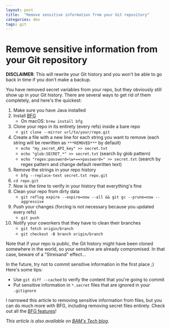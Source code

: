 ```yaml
---
layout: post
title:  "Remove sensitive information from your Git repository"
categories: dev
tags: git
---
```

# Remove sensitive information from your Git repository
**DISCLAIMER**: This will rewrite your Git history and you won't be able to go back in time if you don't make a backup.

You have removed secret variables from your repo, but they obviously still show up in your Git history.
There are several ways to get rid of them completely, and here's the quickest:

1. Make sure you have Java installed
2. Install [BFG](https://rtyley.github.io/bfg-repo-cleaner/)
    * On macOS: `brew install bfg`
3. Clone your repo in its entirety (every refs) inside a bare repo
    * `git clone --mirror url/to/your/repo.git`
4. Create a file with a new line for each string you want to remove (each string will be rewritten as `***REMOVED***` by default)
    * `echo "my_secret_API_key" >> secret.txt`
    * `echo "glob:SECRET_*" >> secret.txt` (search by glob pattern)
    * `echo "regex:password=\w+==>password=" >> secret.txt` (search by regex pattern and change default rewritten text)
5. Remove the strings in your repo history
    * `bfg --replace-text secret.txt repo.git`
6. `cd repo.git`
7. Now is the time to verify in your history that everything's fine
8. Clean your repo from dirty data
    * `git reflog expire --expire=now --all && git gc --prune=now --aggressive`
9. Push your changes (forcing is not necessary because you updated every refs)
    * `git push`
10. Notify your coworkers that they have to clean their branches
    * `git fetch origin/branch`
    * `git checkout -B branch origin/branch`

Note that if your repo is public, the Git history might have been cloned somewhere in the world,
so your sensitive are already compromised. In that case, beware of a "Streisand" effect...

In the future, try not to commit sensitive information in the first place ;) Here's some tips:
- Use `git diff --cached` to verify the content that you're going to commit
- Put sensitive information in `*.secret` files that are ignored in your `.gitignore`

I narrowed this article to removing sensitive information from files, but you can do much more with BFG, including
removing secret files entirely. Check out all the [BFG features](https://rtyley.github.io/bfg-repo-cleaner/#examples)!

*This article is also available on [BAM's Tech blog](https://blog.bam.tech/developper-news/remove-sensitive-information-git-repository).*

